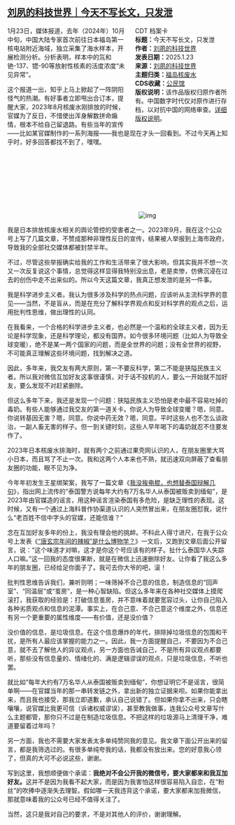 <!--1737700726000-->
[刘夙的科技世界｜今天不写长文，只发泄](https://chinadigitaltimes.net/chinese/715335.html)
------

<div style="width:42%;float:right;padding-left:20px;"><div class="su-spoiler su-spoiler-style-fancy su-spoiler-icon-chevron-circle" data-scroll-offset="0" data-anchor-in-url="no"><div class="su-spoiler-title" tabindex="0" role="button"><span class="su-spoiler-icon"></span>CDT 档案卡</div><div class="su-spoiler-content su-u-clearfix su-u-trim"><strong>标题：</strong>今天不写长文，只发泄<br><strong>作者：</strong><a href="https://chinadigitaltimes.net/space/刘夙的科技世界" target="_blank">刘夙的科技世界</a><br><strong>发表日期：</strong>2025.1.23<br><strong>来源：</strong><a href="https://archive.ph/FtfLn" target="_blank">刘夙的科技世界</a><br><strong>主题归类：</strong><a href="https://chinadigitaltimes.net/space/福岛核废水" target="_blank">福岛核废水</a><br><strong>CDS收藏：</strong><a href="https://chinadigitaltimes.net/space/%E5%85%AC%E6%B0%91%E9%A6%86" target="_blank" rel="noopener">公民馆</a><br><strong>版权说明：</strong>该作品版权归原作者所有。中国数字时代仅对原作进行存档，以对抗中国的网络审查。<a href="https://chinadigitaltimes.net/chinese/copyright">详细版权说明</a>。</div></div></div><p>1月23日，媒体报道，去年（2024年）10月中旬，中国大陆专家首次前往日本福岛第一核电站附近海域，独立采集了海水样本，开展检测分析。分析表明，样本中的氚和铯-137、锶-90等放射性核素的活度浓度“未见异常”。</p><p>这个报道一出，知乎上马上掀起了一阵阴阳怪气的热潮。有好事者立即甩出合订本，提醒大家，2023年8月核废水刚排放的时候，官媒为了反日，不惜使出浑身解数拼命煽情，根本不给自己留退路。有些当年的宣传——比如某官媒制作的一系列海报——我也是现在才头一回看到。不过今天再上知乎时，好多回答都找不到了，嘿嘿。</p><p><img decoding="async" src="data:image/svg+xml,%3Csvg%20xmlns='http://www.w3.org/2000/svg'%20viewBox='0%200%200%200'%3E%3C/svg%3E" alt="img" data-lazy-src="https://mmbiz.qpic.cn/sz_mmbiz_png/Oe73gfcxhlSQHzItTr9eEKibribeqr9Dw9iaDnE95GBDulpmDicnylCb3VBa3CYOLAkHR4fgSjgqu3Ar2tDibFWA1rw/640"><noscript><img decoding="async" src="https://mmbiz.qpic.cn/sz_mmbiz_png/Oe73gfcxhlSQHzItTr9eEKibribeqr9Dw9iaDnE95GBDulpmDicnylCb3VBa3CYOLAkHR4fgSjgqu3Ar2tDibFWA1rw/640" alt="img"></noscript></p><p>我是日本排放核废水相关的舆论管控的受害者之一。2023年9月，我在这个公众号上写了几篇文章，不赞成那种非理性反日的宣传，结果被人举报到上海市政府，导致我的全部社交媒体都被封禁半年。</p><p>不过，尽管这些举报确实给我的工作和生活带来了很大影响，但其实我并不想一次又一次反复说这个事情，总觉得这样显得我特别没出息，老是卖惨，仿佛沉浸在过去的创伤中走不出来似的。所以今天这篇文章，我真正想发泄的是另一件事。</p><p>我是科学进步主义者。我认为很多涉及科学的热点问题，应该听从主流科学界的意见——当然，不是盲从，而是在充分了解科学界观点和反对科学界的观点之后，运用批判性思维，做出理性的认同。</p><p>在我看来，一个合格的科学进步主义者，也必然是一个温和的全球主义者，因为无论是科学现象，还是科学理论，都没有国界。如今很多环境问题（比如人为导致全球变暖），绝不是某一两个国家的问题，而是全世界的问题；没有全世界的视野，不可能真正理解这些环境问题，找到解决之道。</p><p>因此，多年来，我交友有两大原则，第一不要反科学，第二不能是狭隘民族主义者。所以我对微信互加好友这事很谨慎，对于话不投机的人，要么一开始就不加好友，要么发现不对赶紧删除。</p><p>但这么多年下来，我还是发现一个问题：狭隘民族主义恐怕是老中最不容易吐掉的毒奶。有些人能够通过我交友的第一道关卡。你说人为导致全球变暖？嗯，同意。你说转基因无害？嗯，同意。你说中药无效？嗯，同意。平时这些人也不怎么谈政治，一副人畜无害的样子。但一到关键时刻，这些人早年喝下的毒奶就忍不住要发作了。</p><p>2023年日本核废水排海时，就有两个之前通过果壳网认识的人，在朋友圈里大骂小日本，而且骂了不止一次。我和这两个人本来也不熟，就迅速双向屏蔽了查看朋友圈的功能，眼不见为净。</p><p>今年年初发生王星绑架案，我写了一篇文章《<a href="https://mp.weixin.qq.com/s?__biz=MzAwMjYwMzgzMg==&amp;mid=2454829357&amp;idx=1&amp;sn=8db96a6f63b7d5b6edb6988c6e5ae2d6&amp;scene=21#wechat_redirect">我没挨电棍，也想替泰国辩解几句</a>》，指出网上流传的“泰国警方说每年大约有7万名华人从泰国被贩卖到缅甸”，是2023年由官媒造的谣言，用这种谣言渲染泰国有多危险，是缺乏理性的表现。这时候，又有一个通过上海科普作协渠道认识的人突然冒出来，在朋友圈怼我，说什么“老百姓不信中字头的官媒，还能信谁？”</p><p>念在互加好友多年的份上，我没有理会他的挑衅。不料此人得寸进尺，在我于公众号上发表《<a href="https://mp.weixin.qq.com/s?__biz=MzAwMjYwMzgzMg==&amp;mid=2454829371&amp;idx=1&amp;sn=fba8f1656413335f7502a80fcd098a88&amp;scene=21#wechat_redirect">“唐玄宗年间的辣椒”是什么博物学？</a>》一文后，又跑到文章后面公开留言，说：“这个味道才对嘛，这才是你这个号应该有的样子。扯什么泰国华人失踪人口嘛。”这一回我的态度很果断，就是在微信上迅速删除好友。让你看了我这么多年的朋友圈，已经给足你面子了。我可去你大爷的吧，滚！</p><p>批判性思维告诉我们，兼听则明；一味筛掉不合己意的信息，制造信息的“回声室”、“同温层”或“茧房”，是一种心智缺陷。但这么多年来在各种社交媒体上摸爬滚打，我获取的经验是：打破信息茧房，并不意味着就要宽容过头，让你自己陷入各种劣质观点和信息的泥潭。事实上，在合己意、不合己意这个维度之外，信息还有另一个更重要的属性维度——有价值，还是没价值？</p><p>没价值的信息，是垃圾信息。在这个信息爆炸的年代，排除掉垃圾信息的包围和干扰，是所有人最应该掌握的能力之一。因此，我一方面提醒自己，不要因为不合己意，就不去了解他人的异议观点，另一方面也告诫自己，不是所有异议观点都要听，那些没有信息量的、情绪化的、满是逻辑谬误的观点，只是垃圾信息，不听也罢。</p><p>就比如“每年大约有7万名华人从泰国被贩卖到缅甸”，你想证明它不是谣言，很简单啊——在官媒当年的那一串转发链之外，拿出新的独立证据来呗。如果你能拿出来，而且我也接受，那我立即道歉，承认自己说错了。但如果你拿不出来，只会瞎嚷嚷，说官媒比我更可信（诉诸权威谬误），甚至教我做事，连我公众号文章写什么主题都管，那你只不过是在制造垃圾信息。不把这样的垃圾源马上清理干净，难道要留着过年吗？</p><p>另一方面，我也不需要大家发表太多单纯赞同我的意见。我文章下面公开出来的留言，都是我筛选过的。有很多单纯夸我的话，我都没有放出来。您的好意我心领了，但真的大可不必说这些，谢谢。</p><p>写到这里，我想顺便做个承诺：<strong>我绝对不会公开我的微信号，要大家都来和我互加好友。</strong>这并不是因为我看不起大家，而是因为我害怕这样很容易陷入自恋，在“粉丝”的吹捧中逐渐失去理智。假如哪一天我违背这个承诺，要大家都来加我微信，那就意味着我的公众号已经不值得关注了。</p><p>当然，这只是我对自己的要求，不是对其他人的评价，谢谢理解。</p><div class="addtoany_share_save_container addtoany_content addtoany_content_bottom"><div class="a2a_kit a2a_kit_size_32 addtoany_list" data-a2a-url="https://chinadigitaltimes.net/chinese/715335.html" data-a2a-title="刘夙的科技世界｜今天不写长文，只发泄"><a class="a2a_button_facebook" href="https://www.addtoany.com/add_to/facebook?linkurl=https%3A%2F%2Fchinadigitaltimes.net%2Fchinese%2F715335.html&amp;linkname=%E5%88%98%E5%A4%99%E7%9A%84%E7%A7%91%E6%8A%80%E4%B8%96%E7%95%8C%EF%BD%9C%E4%BB%8A%E5%A4%A9%E4%B8%8D%E5%86%99%E9%95%BF%E6%96%87%EF%BC%8C%E5%8F%AA%E5%8F%91%E6%B3%84" title="Facebook" rel="nofollow noopener" target="_blank"></a><a class="a2a_button_twitter" href="https://www.addtoany.com/add_to/twitter?linkurl=https%3A%2F%2Fchinadigitaltimes.net%2Fchinese%2F715335.html&amp;linkname=%E5%88%98%E5%A4%99%E7%9A%84%E7%A7%91%E6%8A%80%E4%B8%96%E7%95%8C%EF%BD%9C%E4%BB%8A%E5%A4%A9%E4%B8%8D%E5%86%99%E9%95%BF%E6%96%87%EF%BC%8C%E5%8F%AA%E5%8F%91%E6%B3%84" title="Twitter" rel="nofollow noopener" target="_blank"></a><a class="a2a_button_telegram" href="https://www.addtoany.com/add_to/telegram?linkurl=https%3A%2F%2Fchinadigitaltimes.net%2Fchinese%2F715335.html&amp;linkname=%E5%88%98%E5%A4%99%E7%9A%84%E7%A7%91%E6%8A%80%E4%B8%96%E7%95%8C%EF%BD%9C%E4%BB%8A%E5%A4%A9%E4%B8%8D%E5%86%99%E9%95%BF%E6%96%87%EF%BC%8C%E5%8F%AA%E5%8F%91%E6%B3%84" title="Telegram" rel="nofollow noopener" target="_blank"></a><a class="a2a_button_reddit" href="https://www.addtoany.com/add_to/reddit?linkurl=https%3A%2F%2Fchinadigitaltimes.net%2Fchinese%2F715335.html&amp;linkname=%E5%88%98%E5%A4%99%E7%9A%84%E7%A7%91%E6%8A%80%E4%B8%96%E7%95%8C%EF%BD%9C%E4%BB%8A%E5%A4%A9%E4%B8%8D%E5%86%99%E9%95%BF%E6%96%87%EF%BC%8C%E5%8F%AA%E5%8F%91%E6%B3%84" title="Reddit" rel="nofollow noopener" target="_blank"></a><a class="a2a_button_whatsapp" href="https://www.addtoany.com/add_to/whatsapp?linkurl=https%3A%2F%2Fchinadigitaltimes.net%2Fchinese%2F715335.html&amp;linkname=%E5%88%98%E5%A4%99%E7%9A%84%E7%A7%91%E6%8A%80%E4%B8%96%E7%95%8C%EF%BD%9C%E4%BB%8A%E5%A4%A9%E4%B8%8D%E5%86%99%E9%95%BF%E6%96%87%EF%BC%8C%E5%8F%AA%E5%8F%91%E6%B3%84" title="WhatsApp" rel="nofollow noopener" target="_blank"></a><a class="a2a_button_email" href="https://www.addtoany.com/add_to/email?linkurl=https%3A%2F%2Fchinadigitaltimes.net%2Fchinese%2F715335.html&amp;linkname=%E5%88%98%E5%A4%99%E7%9A%84%E7%A7%91%E6%8A%80%E4%B8%96%E7%95%8C%EF%BD%9C%E4%BB%8A%E5%A4%A9%E4%B8%8D%E5%86%99%E9%95%BF%E6%96%87%EF%BC%8C%E5%8F%AA%E5%8F%91%E6%B3%84" title="Email" rel="nofollow noopener" target="_blank"></a><a class="a2a_button_copy_link" href="https://www.addtoany.com/add_to/copy_link?linkurl=https%3A%2F%2Fchinadigitaltimes.net%2Fchinese%2F715335.html&amp;linkname=%E5%88%98%E5%A4%99%E7%9A%84%E7%A7%91%E6%8A%80%E4%B8%96%E7%95%8C%EF%BD%9C%E4%BB%8A%E5%A4%A9%E4%B8%8D%E5%86%99%E9%95%BF%E6%96%87%EF%BC%8C%E5%8F%AA%E5%8F%91%E6%B3%84" title="Copy Link" rel="nofollow noopener" target="_blank"></a><a class="a2a_dd addtoany_share_save addtoany_share" href="https://www.addtoany.com/share"></a></div></div>

